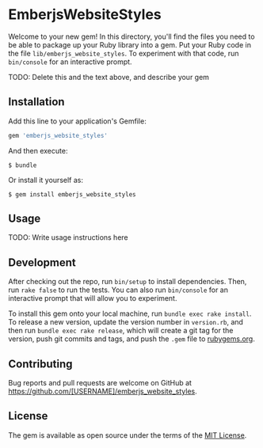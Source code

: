 # EmberjsWebsiteStyles

Welcome to your new gem! In this directory, you'll find the files you need to be able to package up your Ruby library into a gem. Put your Ruby code in the file `lib/emberjs_website_styles`. To experiment with that code, run `bin/console` for an interactive prompt.

TODO: Delete this and the text above, and describe your gem

## Installation

Add this line to your application's Gemfile:

```ruby
gem 'emberjs_website_styles'
```

And then execute:

    $ bundle

Or install it yourself as:

    $ gem install emberjs_website_styles

## Usage

TODO: Write usage instructions here

## Development

After checking out the repo, run `bin/setup` to install dependencies. Then, run `rake false` to run the tests. You can also run `bin/console` for an interactive prompt that will allow you to experiment.

To install this gem onto your local machine, run `bundle exec rake install`. To release a new version, update the version number in `version.rb`, and then run `bundle exec rake release`, which will create a git tag for the version, push git commits and tags, and push the `.gem` file to [rubygems.org](https://rubygems.org).

## Contributing

Bug reports and pull requests are welcome on GitHub at https://github.com/[USERNAME]/emberjs_website_styles.


## License

The gem is available as open source under the terms of the [MIT License](http://opensource.org/licenses/MIT).

